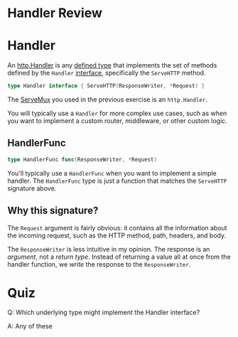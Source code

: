 # Handler Review

# Handler

An [http.Handler](https://pkg.go.dev/net/http#Handler) is any [defined type](https://go.dev/ref/spec#Type_definitions) that implements the set of methods defined by the `Handler` [interface](https://go.dev/tour/methods/9), specifically the `ServeHTTP` method.

```go
type Handler interface { ServeHTTP(ResponseWriter, *Request) }
```

The [ServeMux](https://pkg.go.dev/net/http#ServeMux) you used in the previous exercise is an `http.Handler`.

You will typically use a `Handler` for more complex use cases, such as when you want to implement a custom router, middleware, or other custom logic.

## HandlerFunc

```go
type HandlerFunc func(ResponseWriter, *Request)
```

You'll typically use a `HandlerFunc` when you want to implement a simple handler. The `HandlerFunc` type is just a function that matches the `ServeHTTP` signature above.

## Why this signature?

The `Request` argument is fairly obvious: it contains all the information about the incoming request, such as the HTTP method, path, headers, and body.

The `ResponseWriter` is less intuitive in my opinion. The response is an _argument_, not a _return type_. Instead of returning a value all at once from the handler function, we _write_ the response to the `ResponseWriter`.

# Quiz

Q: Which underlying type might implement the Handler interface?

A: Any of these

